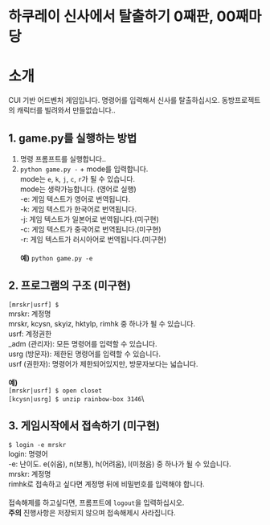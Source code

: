 # 하쿠레이 신사에서 탈출하기 0째판, 00째마당

# 소개
 CUI 기반 어드벤처 게임입니다.
 명령어를 입력해서 신사를 탈출하십시오.
 동방프로젝트의 캐릭터를 빌려와서 만들없습니다..

## 1. game.py를 실행하는 방법
 1. 명령 프롬프트를 실행합니다..
 2. ``python game.py -`` + mode를 입력합니다.\
 mode는 ``e``, ``k``, ``j``, ``c``, ``r``가 될 수 있습니다. \
 mode는 생략가능합니다. (영어로 실행)\
 -e: 게임 텍스트가 영어로 번역됩니다.\
 -k: 게임 텍스트가 한국어로 번역됩니다.\
 -j: 게임 텍스트가 일본어로 번역됩니다.(미구현)\
 -c: 게임 텍스트가 중국어로 번역됩니다.(미구현)\
 -r: 게임 텍스트가 러시아어로 번역됩니다.(미구현)\
 \
 **예)** ``python game.py -e``

## 2. 프로그램의 구조 (미구현)
 ``[mrskr|usrf] $ ``\
 mrskr: 계정명\
   mrskr, kcysn, skyiz, hktylp, rimhk 중 하나가 될 수 있습니다.\
 usrf: 계정권한\
   \_adm (관리자): 모든 명령어를 입력할 수 있습니다.\
   usrg (방문자): 제한된 명령어를 입력할 수 있습니다.\
   usrf (권한자): 명령어가 제한되어있지만, 방문자보다는 넓습니다.\
 \
 **예)**\
 ``[mrskr|usrf] $ open closet``\
 ``[kcysn|usrg] $ unzip rainbow-box 3146``\
 
## 3. 게임시작에서 접속하기 (미구현)
 ``$ login -e mrskr``\
 login: 명령어\
 -e: 난이도. e(쉬움), n(보통), h(어려움), l(미쳤음) 중 하나가 될 수 있습니다.\
 mrskr: 계정명\
 rimhk로 접속하고 싶다면 계정명 뒤에 비밀번호를 입력해야 합니다.\
 \
 접속해제를 하고싶다면, 프롬프트에 ``logout``을 입력하십시오.\
 **주의** 진행사항은 저장되지 않으며 접속해제시 사라집니다.
